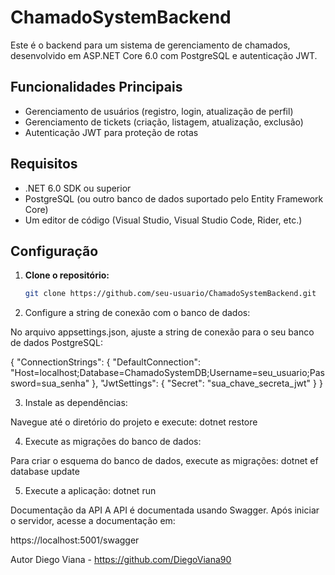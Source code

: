 # ChamadoSystemBackend

Este é o backend para um sistema de gerenciamento de chamados, desenvolvido em ASP.NET Core 6.0 com PostgreSQL e autenticação JWT.

## Funcionalidades Principais

- Gerenciamento de usuários (registro, login, atualização de perfil)
- Gerenciamento de tickets (criação, listagem, atualização, exclusão)
- Autenticação JWT para proteção de rotas

## Requisitos

- .NET 6.0 SDK ou superior
- PostgreSQL (ou outro banco de dados suportado pelo Entity Framework Core)
- Um editor de código (Visual Studio, Visual Studio Code, Rider, etc.)

## Configuração

1. **Clone o repositório:**

   ```bash
   git clone https://github.com/seu-usuario/ChamadoSystemBackend.git


2. Configure a string de conexão com o banco de dados:

No arquivo appsettings.json, ajuste a string de conexão para o seu banco de dados PostgreSQL:

{
  "ConnectionStrings": {
    "DefaultConnection": "Host=localhost;Database=ChamadoSystemDB;Username=seu_usuario;Password=sua_senha"
  },
  "JwtSettings": {
    "Secret": "sua_chave_secreta_jwt"
  }
}

3.  Instale as dependências:

 Navegue até o diretório do projeto e execute:
 dotnet restore


4. Execute as migrações do banco de dados:

Para criar o esquema do banco de dados, execute as migrações:
dotnet ef database update

5. Execute a aplicação:
dotnet run

Documentação da API
A API é documentada usando Swagger. Após iniciar o servidor, acesse a documentação em:

https://localhost:5001/swagger

Autor
Diego Viana - https://github.com/DiegoViana90